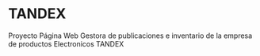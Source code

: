 # TANDEX
Proyecto Página Web Gestora de publicaciones e inventario de la empresa de productos Electronicos TANDEX
